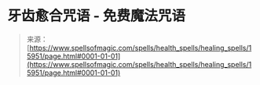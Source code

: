 <!--yml

分类：未分类

日期：2024-06-12 18:55:45

-->

# 牙齿愈合咒语 - 免费魔法咒语

> 来源：[https://www.spellsofmagic.com/spells/health_spells/healing_spells/15951/page.html#0001-01-01](https://www.spellsofmagic.com/spells/health_spells/healing_spells/15951/page.html#0001-01-01)
